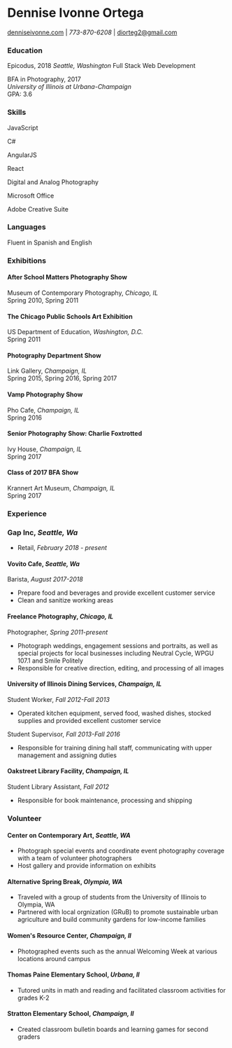 # Dennise Ivonne Ortega   
[denniseivonne.com](https://denniseivonne.com/)  | _773-870-6208_ | [diorteg2@gmail.com](mailto:diorteg2@gmail.com)

### Education  
Epicodus, 2018
_Seattle, Washington_
Full Stack Web Development

BFA in Photography, 2017  
_University of Illinois at Urbana-Champaign_  
GPA: 3.6  

### Skills 
JavaScript

C#

AngularJS

React

Digital and Analog Photography  

Microsoft Office  

Adobe Creative Suite

### Languages  
Fluent in Spanish and English

### Exhibitions
#### After School Matters Photography Show  
Museum of Contemporary Photography, _Chicago, IL_  
Spring 2010, Spring 2011

#### The Chicago Public Schools Art Exhibition      
US Department of Education, _Washington, D.C._  
Spring 2011

#### Photography Department Show    
Link Gallery, _Champaign, IL_  
Spring 2015, Spring 2016, Spring 2017

#### Vamp Photography Show
Pho Cafe, _Champaign, IL_   
Spring 2016

#### Senior Photography Show: Charlie Foxtrotted  
Ivy House, _Champaign, IL_    
Spring 2017

#### Class of 2017 BFA Show  
Krannert Art Museum, _Champaign, IL_    
Spring 2017 

### Experience  

### Gap Inc, _Seattle, Wa_ 
* Retail, _February 2018 - present_

#### Vovito Cafe, _Seattle, Wa_ 
Barista, _August 2017-2018_  
* Prepare food and beverages and provide excellent customer service
* Clean and sanitize working areas

#### Freelance Photography, _Chicago, IL_   
Photographer, _Spring 2011-present_  
* Photograph weddings, engagement sessions and portraits, as well as special projects for
local businesses including Neutral Cycle, WPGU 107.1 and Smile Politely  
* Responsible for creative direction, editing, and processing of all images    

#### University of Illinois Dining Services, _Champaign, IL_ 
Student Worker, _Fall 2012-Fall 2013_  
* Operated kitchen equipment, served food, washed dishes, stocked supplies and provided excellent customer service  

Student Supervisor, _Fall 2013-Fall 2016_  
* Responsible for training dining hall staff, communicating with upper management and assigning duties  

#### Oakstreet Library Facility, _Champaign, IL_
Student Library Assistant, _Fall 2012_  
* Responsible for book maintenance, processing and shipping  

### Volunteer  
#### Center on Contemporary Art, _Seattle, WA_  
* Photograph special events and coordinate event photography coverage with a team of volunteer photographers  
* Host gallery and provide information on exhibits  

#### Alternative Spring Break, _Olympia, WA_  
* Traveled with a group of students from the University of Illinois to Olympia, WA   
* Partnered with local orgnization (GRuB) to promote sustainable urban agriculture and build community gardens for low-income families    

#### Women's Resource Center, _Champaign, Il_  
* Photographed events such as the annual Welcoming Week at various locations around campus  

#### Thomas Paine Elementary School, _Urbana, Il_  
* Tutored units in math and reading and facilitated classroom activities for grades K-2  

#### Stratton Elementary School, _Champaign, Il_  
* Created classroom bulletin boards and learning games for second graders  
